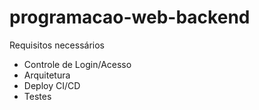 # programacao-web-backend


Requisitos necessários

- Controle de Login/Acesso
- Arquitetura
- Deploy CI/CD
- Testes
